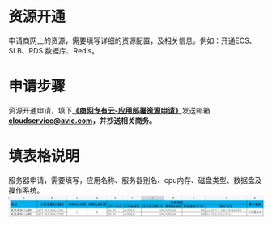 # 资源开通

申请商网上的资源，需要填写详细的资源配置，及相关信息。例如：开通ECS、SLB、RDS 数据库、Redis。

# 申请步骤

资源开通申请，填下[**《商网专有云-应用部署资源申请》**](/assets/xxxx系统-商网专有云-应用部署资源申请-V3.0.xlsx)发送邮箱**cloudservice@avic.com，并抄送相关商务。**

# 填表格说明

服务器申请，需要填写，应用名称、服务器别名、cpu内存、磁盘类型、数据盘及操作系统。![](/assets/服务器申请.png)

